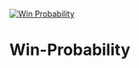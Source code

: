 [![Win Probability](https://github.com/acceval/Win-Probability/actions/workflows/main.yml/badge.svg)](https://github.com/acceval/Win-Probability/actions/workflows/main.yml)

# Win-Probability
